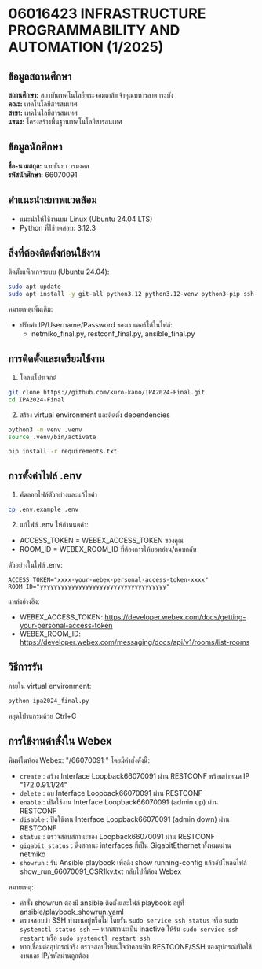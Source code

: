 # 06016423 INFRASTRUCTURE PROGRAMMABILITY AND AUTOMATION (1/2025)

## ข้อมูลสถานศึกษา
**สถานศึกษา:** สถาบันเทคโนโลยีพระจอมเกล้าเจ้าคุณทหารลาดกระบัง  
**คณะ:** เทคโนโลยีสารสนเทศ  
**สาขา:** เทคโนโลยีสารสนเทศ  
**แขนง:** โครงสร้างพื้นฐานเทคโนโลยีสารสนเทศ

## ข้อมูลนักศึกษา
**ชื่อ-นามสกุล:** นายธันยา วรมงคล  
**รหัสนักศึกษา:** 66070091

## คำแนะนำสภาพแวดล้อม
- แนะนำให้ใช้งานบน Linux (Ubuntu 24.04 LTS)
- Python ที่ใช้ทดสอบ: 3.12.3

## สิ่งที่ต้องติดตั้งก่อนใช้งาน
ติดตั้งแพ็กเกจระบบ (Ubuntu 24.04):
```bash
sudo apt update
sudo apt install -y git-all python3.12 python3.12-venv python3-pip ssh
```
หมายเหตุเพิ่มเติม:
- ปรับค่า IP/Username/Password ของเราเตอร์ได้ในไฟล์:
  - netmiko_final.py, restconf_final.py, ansible_final.py

## การติดตั้งและเตรียมใช้งาน
1) โคลนโปรเจกต์
```bash
git clone https://github.com/kuro-kano/IPA2024-Final.git
cd IPA2024-Final
```
2) สร้าง virtual environment และติดตั้ง dependencies
```bash
python3 -m venv .venv
source .venv/bin/activate

pip install -r requirements.txt
```

## การตั้งค่าไฟล์ .env
1) คัดลอกไฟล์ตัวอย่างและแก้ไขค่า
```bash
cp .env.example .env
```
2) แก้ไฟล์ .env ให้กำหนดค่า:
- ACCESS_TOKEN = WEBEX_ACCESS_TOKEN ของคุณ
- ROOM_ID = WEBEX_ROOM_ID ที่ต้องการให้บอทอ่าน/ตอบกลับ

ตัวอย่างในไฟล์ .env:
```
ACCESS_TOKEN="xxxx-your-webex-personal-access-token-xxxx"
ROOM_ID="yyyyyyyyyyyyyyyyyyyyyyyyyyyyyyyyyyyy"
```
แหล่งอ้างอิง:
- WEBEX_ACCESS_TOKEN: https://developer.webex.com/docs/getting-your-personal-access-token
- WEBEX_ROOM_ID: https://developer.webex.com/messaging/docs/api/v1/rooms/list-rooms

## วิธีการรัน
ภายใน virtual environment:
```bash
python ipa2024_final.py
```
หยุดโปรแกรมด้วย Ctrl+C

## การใช้งานคำสั่งใน Webex
พิมพ์ในห้อง Webex: "/66070091 <command>" โดยมีคำสั่งดังนี้:
- `create` : สร้าง Interface Loopback66070091 ผ่าน RESTCONF พร้อมกำหนด IP "172.0.91.1/24"
- `delete` : ลบ Interface Loopback66070091 ผ่าน RESTCONF
- `enable` : เปิดใช้งาน Interface Loopback66070091 (admin up) ผ่าน RESTCONF
- `disable` : ปิดใช้งาน Interface Loopback66070091 (admin down) ผ่าน RESTCONF
- `status` : ตรวจสอบสถานะของ Loopback66070091 ผ่าน RESTCONF
- `gigabit_status` : ดึงสถานะ interfaces ที่เป็น GigabitEthernet ทั้งหมดผ่าน netmiko
- `showrun` : รัน Ansible playbook เพื่อดึง show running-config แล้วอัปโหลดไฟล์ show_run_66070091_CSR1kv.txt กลับไปที่ห้อง Webex

หมายเหตุ:
- คำสั่ง showrun ต้องมี ansible ติดตั้งและไฟล์ playbook อยู่ที่ ansible/playbook_showrun.yaml
- ตรวจสอบว่า SSH ทำงานอยู่หรือไม่ โดยรัน `sudo service ssh status` หรือ `sudo systemctl status ssh` — หากสถานะเป็น inactive ให้รัน `sudo service ssh restart` หรือ `sudo systemctl restart ssh`
- หากเชื่อมต่ออุปกรณ์จริง ตรวจสอบให้แน่ใจว่าคอนฟิก RESTCONF/SSH ของอุปกรณ์เปิดใช้งานและ IP/รหัสผ่านถูกต้อง

